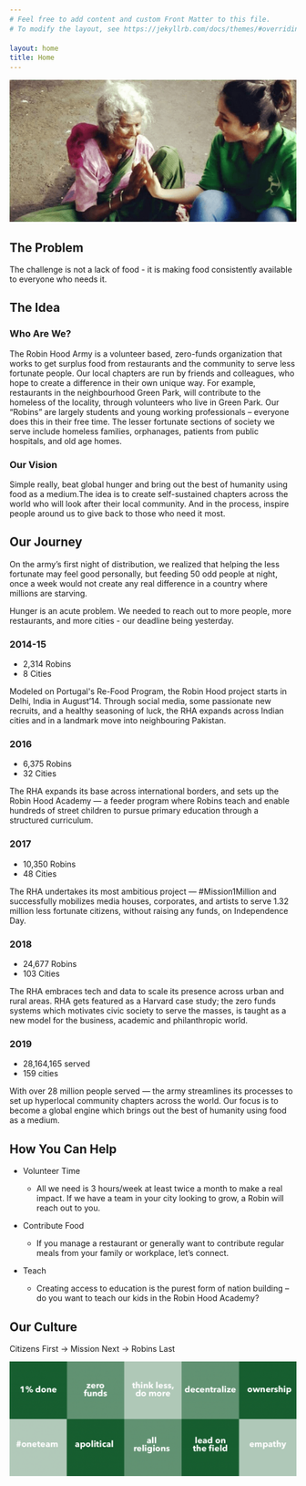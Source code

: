 ```yaml
---
# Feel free to add content and custom Front Matter to this file.
# To modify the layout, see https://jekyllrb.com/docs/themes/#overriding-theme-defaults

layout: home
title: Home
---
```


<img src="assets/images/home/slide3.png" alt="Hunger is more than missing a meal" data-echo="assets/images/home/slide3.jpg" loading="lazy">

## The Problem

The challenge is not a lack of food - it is making food consistently available to everyone who needs it.

## The Idea

### Who Are We?

The Robin Hood Army is a volunteer based, zero-funds organization that works to get surplus food from restaurants and the community to serve less fortunate people. Our local chapters are run by friends and colleagues, who hope to create a difference in their own unique way. For example, restaurants in the neighbourhood Green Park, will contribute to the homeless of the locality, through volunteers who live in Green Park. Our “Robins” are largely students and young working professionals – everyone does this in their free time. The lesser fortunate sections of society we serve include homeless families, orphanages, patients from public hospitals, and old age homes.

### Our Vision

Simple really, beat global hunger and bring out the best of humanity using food as a medium.The idea is to create self-sustained chapters across the world who will look after their local community. And in the process, inspire people around us to give back to those who need it most.

## Our Journey

On the army’s first night of distribution, we realized that helping the less fortunate may feel good personally, but feeding 50 odd people at night, once a week would not create any real difference in a country where millions are starving.

Hunger is an acute problem. We needed to reach out to more people, more restaurants, and more cities - our deadline being yesterday.

### 2014-15

- 2,314 Robins
- 8 Cities

Modeled on Portugal's Re-Food Program, the Robin Hood project starts in Delhi, India in August’14. Through social media, some passionate new recruits, and a healthy seasoning of luck, the RHA expands across Indian cities and in a landmark move into neighbouring Pakistan.

### 2016

- 6,375 Robins
- 32 Cities

The RHA expands its base across international borders, and sets up the Robin Hood Academy — a feeder program where Robins teach and enable hundreds of street children to pursue primary education through a structured curriculum.

### 2017

- 10,350 Robins
- 48 Cities

The RHA undertakes its most ambitious project — #Mission1Million and successfully mobilizes media houses, corporates, and artists to serve 1.32 million less fortunate citizens, without raising any funds, on Independence Day.

### 2018

- 24,677 Robins
- 103 Cities

The RHA embraces tech and data to scale its presence across urban and rural areas. RHA gets featured as a Harvard case study; the zero funds systems which motivates civic society to serve the masses, is taught as a new model for the business, academic and philanthropic world.

### 2019

- 28,164,165 served
- 159 cities

With over 28 million people served — the army streamlines its processes to set up hyperlocal community chapters across the world. Our focus is to become a global engine which brings out the best of humanity using food as a medium.

## How You Can Help

- Volunteer Time
    - All we need is 3 hours/week at least twice a month to make a real impact. If we have a team in your city looking to grow, a Robin will reach out to you.

- Contribute Food
    - If you manage a restaurant or generally want to contribute regular meals from your family or workplace, let’s connect.

- Teach
    - Creating access to education is the purest form of nation building – do you want to teach our kids in the Robin Hood Academy?

## Our Culture

Citizens First → Mission Next → Robins Last

<img src="assets/images/home/home-page_our-culture.png" alt="Our Culture" data-echo="assets/images/home/home-page_our-culture.jpg" loading="lazy">
